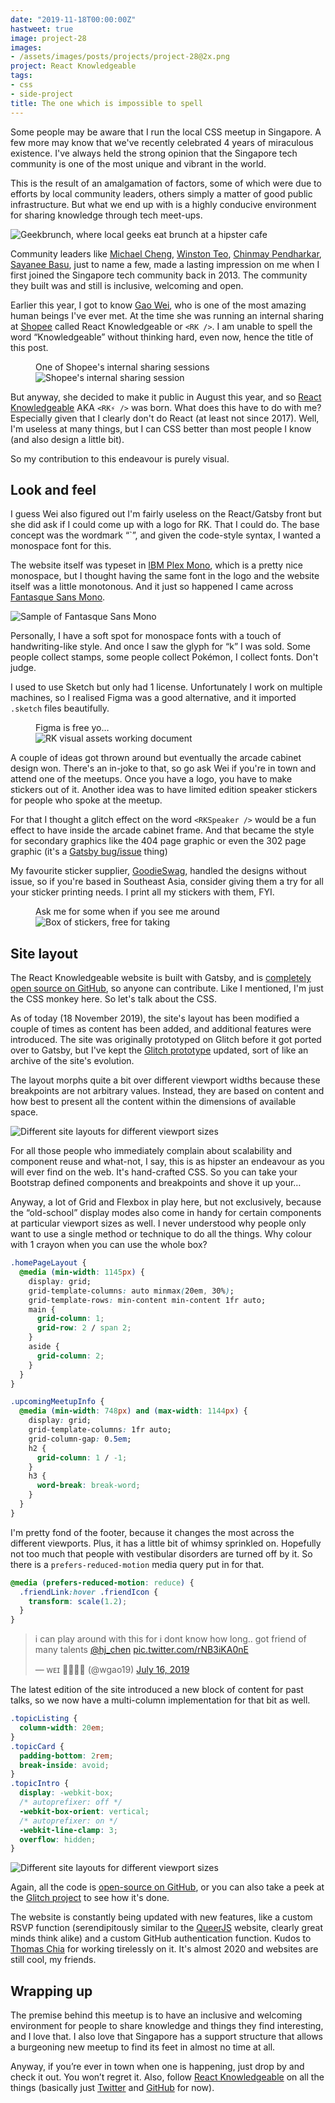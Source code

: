 ```yaml
---
date: "2019-11-18T00:00:00Z"
hastweet: true
image: project-28
images: 
- /assets/images/posts/projects/project-28@2x.png
project: React Knowledgeable
tags:
- css
- side-project
title: The one which is impossible to spell
---
```

Some people may be aware that I run the local CSS meetup in Singapore. A few more may know that we've recently celebrated 4 years of miraculous existence. I've always held the strong opinion that the Singapore tech community is one of the most unique and vibrant in the world.

This is the result of an amalgamation of factors, some of which were due to efforts by local community leaders, others simply a matter of good public infrastructure. But what we end up with is a highly conducive environment for sharing knowledge through tech meet-ups.

<img srcset="/assets/images/posts/rk/geekbrunch-480.jpg 480w, /assets/images/posts/rk/geekbrunch-640.jpg 640w, /assets/images/posts/rk/geekbrunch-960.jpg 960w, /assets/images/posts/rk/geekbrunch-1280.jpg 1280w" sizes="(max-width: 400px) 100vw, (max-width: 960px) 75vw, 640px" src="/assets/images/posts/rk/geekbrunch-640.jpg" alt="Geekbrunch, where local geeks eat brunch at a hipster cafe">

Community leaders like [Michael Cheng](https://coderkungfu.com/), [Winston Teo](http://winstonyw.com/), [Chinmay Pendharkar](https://chinmay.audio/), [Sayanee Basu](https://sayan.ee/), just to name a few, made a lasting impression on me when I first joined the Singapore tech community back in 2013. The community they built was and still is inclusive, welcoming and open.

Earlier this year, I got to know [Gao Wei](https://wgao19.cc/), who is one of the most amazing human beings I've ever met. At the time she was running an internal sharing at [Shopee](https://shopee.sg) called React Knowledgeable or `<RK />`. I am unable to spell the word “Knowledgeable” without thinking hard, even now, hence the title of this post.

<figure>
  <figcaption>One of Shopee's internal sharing sessions</figcaption>
  <img srcset="/assets/images/posts/rk/internalrk-480.jpg 480w, /assets/images/posts/rk/internalrk-640.jpg 640w, /assets/images/posts/rk/internalrk-960.jpg 960w, /assets/images/posts/rk/internalrk-1280.jpg 1280w" sizes="(max-width: 400px) 100vw, (max-width: 960px) 75vw, 640px" src="/assets/images/posts/rk/internalrk-640.jpg" alt="Shopee's internal sharing session">
</figure>

But anyway, she decided to make it public in August this year, and so [React Knowledgeable](https://reactknowledgeable.org/) AKA `<RK⚡️ />` was born. What does this have to do with me? Especially given that I clearly don't do React (at least not since 2017). Well, I'm useless at many things, but I can CSS better than most people I know (and also design a little bit).

So my contribution to this endeavour is purely visual.

## Look and feel

I guess Wei also figured out I'm fairly useless on the React/Gatsby front but she did ask if I could come up with a logo for RK. That I could do. The base concept was the wordmark “`<RK />”, and given the code-style syntax, I wanted a monospace font for this.

The website itself was typeset in [IBM Plex Mono](https://github.com/IBM/plex), which is a pretty nice monospace, but I thought having the same font in the logo and the website itself was a little monotonous. And it just so happened I came across [Fantasque Sans Mono](https://github.com/belluzj/fantasque-sans). 

<img src="/assets/images/posts/rk/fantasque.jpg" srcset="/assets/images/posts/rk/fantasque@2x.jpg 2x" alt="Sample of Fantasque Sans Mono">

Personally, I have a soft spot for monospace fonts with a touch of handwriting-like style. And once I saw the glyph for “k” I was sold. Some people collect stamps, some people collect Pokémon, I collect fonts. Don't judge.

I used to use Sketch but only had 1 license. Unfortunately I work on multiple machines, so I realised Figma was a good alternative, and it imported `.sketch` files beautifully.

<figure>
  <figcaption>Figma is free yo…</figcaption>
  <img srcset="/assets/images/posts/rk/figma-480.jpg 480w, /assets/images/posts/rk/figma-640.jpg 640w, /assets/images/posts/rk/figma-960.jpg 960w, /assets/images/posts/rk/figma-1280.jpg 1280w" sizes="(max-width: 400px) 100vw, (max-width: 960px) 75vw, 640px" src="/assets/images/posts/rk/figma-640.jpg" alt="RK visual assets working document">
</figure>

A couple of ideas got thrown around but eventually the arcade cabinet design won. There's an in-joke to that, so go ask Wei if you're in town and attend one of the meetups. Once you have a logo, you have to make stickers out of it. Another idea was to have limited edition speaker stickers for people who spoke at the meetup.

For that I thought a glitch effect on the word `<RKSpeaker />` would be a fun effect to have inside the arcade cabinet frame. And that became the style for secondary graphics like the 404 page graphic or even the 302 page graphic (it's a [Gatsby bug/issue](https://github.com/react-knowledgeable/rk-community-site/issues/8) thing)

My favourite sticker supplier, [GoodieSwag](https://www.goodieswag.com/), handled the designs without issue, so if you're based in Southeast Asia, consider giving them a try for all your sticker printing needs. I print all my stickers with them, FYI.

<figure>
  <figcaption>Ask me for some when if you see me around</figcaption>
  <img srcset="/assets/images/posts/rk/stickers-480.jpg 480w, /assets/images/posts/rk/stickers-640.jpg 640w, /assets/images/posts/rk/stickers-960.jpg 960w, /assets/images/posts/rk/stickers-1280.jpg 1280w" sizes="(max-width: 400px) 100vw, (max-width: 960px) 75vw, 640px" src="/assets/images/posts/rk/stickers-640.jpg" alt="Box of stickers, free for taking">
</figure>

## Site layout

The React Knowledgeable website is built with Gatsby, and is [completely open source on GitHub](https://github.com/react-knowledgeable/rk-community-site), so anyone can contribute. Like I mentioned, I'm just the CSS monkey here. So let's talk about the CSS.

As of today (18 November 2019), the site's layout has been modified a couple of times as content has been added, and additional features were introduced. The site was originally prototyped on Glitch before it got ported over to Gatsby, but I've kept the [Glitch prototype](https://glitch.com/~react-knowledgeable) updated, sort of like an archive of the site's evolution.

The layout morphs quite a bit over different viewport widths because these breakpoints are not arbitrary values. Instead, they are based on content and how best to present all the content within the dimensions of available space.

<img srcset="/assets/images/posts/rk/layout-480.png 480w, /assets/images/posts/rk/layout-640.png 640w, /assets/images/posts/rk/layout-960.png 960w, /assets/images/posts/rk/layout-1280.png 1280w" sizes="(max-width: 400px) 100vw, (max-width: 960px) 75vw, 640px" src="/assets/images/posts/rk/layout-640.png" alt="Different site layouts for different viewport sizes">

For all those people who immediately complain about scalability and component reuse and what-not, I say, this is as hipster an endeavour as you will ever find on the web. It's hand-crafted CSS. So you can take your Bootstrap defined components and breakpoints and shove it up your…

Anyway, a lot of Grid and Flexbox in play here, but not exclusively, because the “old-school” display modes also come in handy for certain components at particular viewport sizes as well. I never understood why people only want to use a single method or technique to do all the things. Why colour with 1 crayon when you can use the whole box?

```css
.homePageLayout {
  @media (min-width: 1145px) {
    display: grid;
    grid-template-columns: auto minmax(20em, 30%);
    grid-template-rows: min-content min-content 1fr auto;
    main {
      grid-column: 1;
      grid-row: 2 / span 2;
    }
    aside {
      grid-column: 2;
    }
  }
}

.upcomingMeetupInfo {
  @media (min-width: 748px) and (max-width: 1144px) {
    display: grid;
    grid-template-columns: 1fr auto;
    grid-column-gap: 0.5em;
    h2 {
      grid-column: 1 / -1;
    }
    h3 {
      word-break: break-word;
    }
  }
}
```

I'm pretty fond of the footer, because it changes the most across the different viewports. Plus, it has a little bit of whimsy sprinkled on. Hopefully not too much that people with vestibular disorders are turned off by it. So there is a `prefers-reduced-motion` media query put in for that.

```css
@media (prefers-reduced-motion: reduce) {
  .friendLink:hover .friendIcon {
    transform: scale(1.2);
  }
}
```

<blockquote class="twitter-tweet" data-conversation="none"><p lang="en" dir="ltr">i can play around with this for i dont know how long.. got friend of many talents <a href="https://twitter.com/hj_chen?ref_src=twsrc%5Etfw">@hj_chen</a> <a href="https://t.co/rNB3iKA0nE">pic.twitter.com/rNB3iKA0nE</a></p>&mdash; ᴡᴇɪ 👩🏻‍🌾🐒 (@wgao19) <a href="https://twitter.com/wgao19/status/1151206737472475137?ref_src=twsrc%5Etfw">July 16, 2019</a></blockquote>

The latest edition of the site introduced a new block of content for past talks, so we now have a multi-column implementation for that bit as well.

```css
.topicListing {
  column-width: 20em;
}
.topicCard {
  padding-bottom: 2rem;
  break-inside: avoid;
}
.topicIntro {
  display: -webkit-box;
  /* autoprefixer: off */
  -webkit-box-orient: vertical;
  /* autoprefixer: on */
  -webkit-line-clamp: 3;
  overflow: hidden;
}
```

<img srcset="/assets/images/posts/rk/layout2-480.png 480w, /assets/images/posts/rk/layout2-640.png 640w, /assets/images/posts/rk/layout2-960.png 960w, /assets/images/posts/rk/layout2-1280.png 1280w" sizes="(max-width: 400px) 100vw, (max-width: 960px) 75vw, 640px" src="/assets/images/posts/rk/layout2-640.png" alt="Different site layouts for different viewport sizes">

Again, all the code is [open-source on GitHub](https://github.com/react-knowledgeable/rk-community-site), or you can also take a peek at the [Glitch project](https://glitch.com/~react-knowledgeable) to see how it's done.

The website is constantly being updated with new features, like a custom RSVP function (serendipitously similar to the [QueerJS](https://queerjs.com/) website, clearly great minds think alike) and a custom GitHub authentication function. Kudos to [Thomas Chia](https://twitter.com/th__chia) for working tirelessly on it. It's almost 2020 and websites are still cool, my friends.

## Wrapping up

The premise behind this meetup is to have an inclusive and welcoming environment for people to share knowledge and things they find interesting, and I love that. I also love that Singapore has a support structure that allows a burgeoning new meetup to find its feet in almost no time at all.

Anyway, if you’re ever in town when one is happening, just drop by and check it out. You won’t regret it. Also, follow [React Knowledgeable](https://reactknowledgeable.org/) on all the things (basically just [Twitter](https://twitter.com/reknowledgeable) and [GitHub](https://github.com/react-knowledgeable/rk-community-site) for now).
